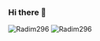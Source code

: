 ### Hi there 👋

<p align="left">
  <img
    src="https://img.shields.io/endpoint?style=flat&url=https%3A%2F%2Fapi.codetime.dev%2Fshield%3Fid%3D18785%26project%3D%26in%3D0"
    alt="Radim296"
  />
  <img
    src="https://komarev.com/ghpvc/?username=Radim296&label=Profile%20views&color=0e75b6&style=flat"
    alt="Radim296"
  />
</p>

<!--
**Radim296/Radim296** is a ✨ _special_ ✨ repository because its `README.md` (this file) appears on your GitHub profile.

Here are some ideas to get you started:

- 🔭 I’m currently working on ...
- 🌱 I’m currently learning ...
- 👯 I’m looking to collaborate on ...
- 🤔 I’m looking for help with ...
- 💬 Ask me about ...
- 📫 How to reach me: ...
- 😄 Pronouns: ...
- ⚡ Fun fact: ...
-->
